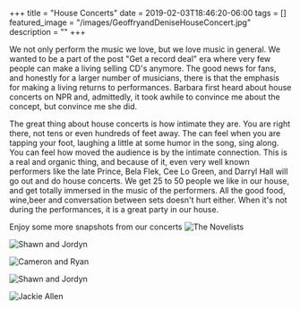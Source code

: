 +++
title =  "House Concerts"
date = 2019-02-03T18:46:20-06:00
tags = []
featured_image = "/images/GeoffryandDeniseHouseConcert.jpg"
description = ""
+++

We not only perform the music we love, but we love music in general. We wanted to be a part of the post "Get a record deal" era where very few people can make a living selling CD's anymore. The good news for fans, and honestly for a larger number of musicians, there is that the emphasis for making a living returns to performances. Barbara first heard about house concerts on NPR and, admittedly, it took awhile to convince me about the concept, but convince me she did.
<!-- more -->


The great thing about house concerts is how intimate they are. You are right there, not tens or even hundreds of feet away. The can feel when you are tapping your foot, laughing a little at some humor in the song, sing along. You can feel how moved the audience is by the intimate connection. This is a real and organic thing, and because of it, even very well known performers like the late Prince, Bela Flek, Cee Lo Green, and Darryl Hall will go out and do house concerts. We get 25 to 50 people we like in our house, and get totally immersed in the music of the performers. All the good food, wine,beer and conversation between sets doesn't hurt either. When it's not during the performances, it is a great party in our house.

Enjoy some more snapshots from our concerts
![The Novelists](/images/thenovelists2.jpeg "The Novelists")

![Shawn and Jordyn](/images/IMGP9330.jpg "Flagship Romance")

![Cameron and Ryan](/images/IMG_3981.jpg "Ryanhood")

![Shawn and Jordyn](/images/IMGP9464.jpg "Outside!")

![Jackie Allen](/images/jackie_allen.jpg "Jackie Allen")

